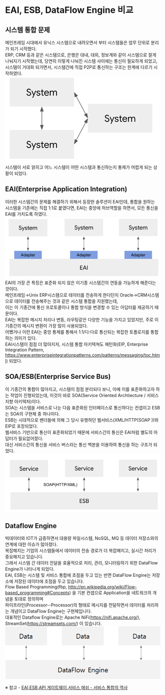 # EAI, ESB, DataFlow Engine 비교

## 시스템 통합 문제
메인프레임 시대에서 유닉스 시스템으로 내려오면서 부터 시스템들은 업무 단위로 분리가 되기 시작했다.<br/> 
ERP, CRM 등과 같은 시스템으로, 은행은 대내, 대외, 정보계와 같이 시스템으로 잘게 나눠지기 시작했는데, 당연히 이렇게 나눠진 시스템 사이에는 통신이 필요하게 되었고,<br/>
시스템이 거대화 되가면서, 시스템간에 직접 P2P로 통신하는 구조는 한계에 다르기 시작하였다.<br/>
<img src="../image/image4.png"></img><br/>
시스템이 서로 얽히고 어느 시스템이 어떤 시스템과 통신하는지 통제가 어렵게 되는 상황이 되었다.

## EAI(Enterprise Application Integration)
이러한 시스템간의 문제를 해결하기 위해서 등장한 솔루션이 EAI인데, 통합을 원하는<br/>
시스템을 기존에는 직접 1:1로 붙였다면, EAI는 중앙에 허브역할을 하면서, 모든 통신을 EAI를 거치도록 하였다.<br/>
<img src="../image/image2.png"></img><br/>
EAI의 가장 큰 특징은 표준화 되지 않은 이기종 시스템간의 연동을 가능하게 해준다는 것이다.<br/> 
메인프레임→Unix ERP시스템으로 테이터를 전송하게 한다던지 Oracle→CRM시스템으로 데이터를 전송해주는 것과 같은 시스템 통합을 지원했는데,<br/> 
이는 이 기종간에 통신 프로토콜이나 통합 방식을 변경할 수 있는 아답터를 제공하기 때문이다.<br/>
EAI는 복잡한 메시지 처리나 변동, 라우팅같은 다양한 기능을 가지고 있었지만, 주로 이 기종간의 메시지 변환이 가장 많이 사용되었다.<br/>
어쨌거나 이런 EAI는 중앙 통제를 통해서 1:1/다:다로 통신되는 복잡한 토폴로지를 통합하는 의미가 있다.<br/>
EAI시스템이 점점 더 많아지자, 시스템 통합 아키텍쳐도 패턴화(EIP, Enterprise Integration Pattern, https://www.enterpriseintegrationpatterns.com/patterns/messaging/toc.html) 되었다.<br/>

## SOA/ESB(Enterprise Service Bus)
이 기종간의 통합이 많아지고, 시스템이 점점 분리되다 보니, 아예 이를 표준화하고자 하는 작업이 진행되었는데, 이것이 바로 SOA(Service Oriented Archtiecture / 서비스 지향 아키텍처)이다.<br/>
SOA는 시스템을 서비스로 나눈 다음 표준화된 인터페이스로 통신하다는 컨셉이고 ESB는 SOA의 구현체 중 하나이다. <br/>
ESB는 시대적으로 벤더들에 의해 그 당시 유행하던 웹서비스(XML/HTTP(SOAP ))와 EIP로 포장되었다. <br/> 
웹서비스 기반으로 통신이 표준화되었기 때문에 서비스간의 통신은 EAI처럼 별도의 아답터가 필요없어졌다.<br/> 
대신 서비스간의 통신을 서비스 버스라는 통신 백본을 이용하여 통신을 하는 구조가 되었다.<br/>
<img src="../image/image1.png"></img><br/>

## Dataflow Engine
빅데이터와 IOT가 급증하면서 대용량 파일시스템, NoSQL, MQ 등 데이터 저장소와의 연계에 대한 이슈가 많아졌다. <br/>
복잡해지는 기업의 시스템들에서 데이터의 전송 경로가 더 복잡해지고, 실시간 처리가 중요해지고 있습니다. <br/>
그래서 시스템 간 데이터 전달을 효율적으로 처리, 관리, 모니터링하기 위한 DataFlow Engine가 나타나게 되었다. <br/>
EAI, ESB는 시스템 및 서비스 통합에 초점을 두고 있는 반면 DataFlow Engine는 저장소에 저장된 데이터에 초점을 두고 있습니다. <br/>
Flow Based Programming(fbp, http://en.wikipedia.org/wiki/Flow-based_programming#Concepts) 을 기본 컨셉으로 Application을 네트워크의 개념을 토대로 정의하며<br/>
파이프라인(Processor-<connection>-Processor)의 형태로 메시지를 전달하면서 데이터를 처리하는 개념이고 DataFlow Engine는 구현체입니다.<br/>
대표적인 Dataflow Engine로는 Apache NiFi(https://nifi.apache.org/), StreamSet(https://streamsets.com/) 이 있습니다.<br/>
<img src="../image/image3.png"></img><p/>

※ 참고 - [EAI,ESB,API 게이트웨이,서비스 매쉬 - 서비스 통합의 역사](https://bcho.tistory.com/search/esb)
